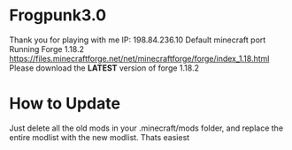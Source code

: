 # Frogpunk3.0
Thank you for playing with me
IP: 198.84.236.10
Default minecraft port
Running Forge 1.18.2
https://files.minecraftforge.net/net/minecraftforge/forge/index_1.18.html
Please download the **LATEST** version of forge 1.18.2

# How to Update
Just delete all the old mods in your .minecraft/mods folder, and replace the entire modlist with the new modlist. Thats easiest

